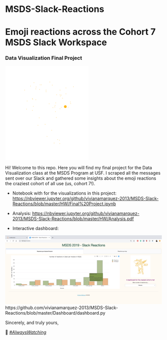 # MSDS-Slack-Reactions

# Emoji reactions across the Cohort 7 MSDS Slack Workspace

### Data Visualization Final Project

<img src="https://github.com/vivianamarquez-2013/MSDS-Slack-Reactions/blob/master/Dashboard/leftshark.gif?raw=true">

Hi! Welcome to this repo. Here you will find my final project for the Data Visualization class at the MSDS Program at USF. I scraped all the messages sent over our Slack and gathered some insights about the emoji reactions the craziest cohort of all use (us, cohort 7!).

- Notebook with for the visualizations in this project:
https://nbviewer.jupyter.org/github/vivianamarquez-2013/MSDS-Slack-Reactions/blob/master/HW/Final%20Project.ipynb

- Analysis:
https://nbviewer.jupyter.org/github/vivianamarquez-2013/MSDS-Slack-Reactions/blob/master/HW/Analysis.pdf

- Interactive dashboard:
<img src="https://github.com/vivianamarquez-2013/MSDS-Slack-Reactions/blob/master/Dashboard/output1.png?raw=true">
https://github.com/vivianamarquez-2013/MSDS-Slack-Reactions/blob/master/Dashboard/dashboard.py

Sincerely, and truly yours,

👀 [*#AlwaysWatching*](vivianamarquez.com)

